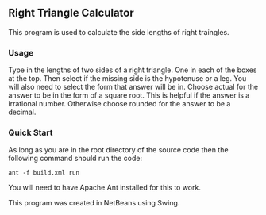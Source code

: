 ## Right Triangle Calculator

This program is used to calculate the side lengths of
right traingles.

### Usage

Type in the lengths of two sides of a right triangle. One in each of the boxes at the top. Then select if the missing side is the hypotenuse or a leg. You will also need to select the form that answer will be in. Choose actual for the answer to be in the form of a square root. This is helpful if the answer is a irrational number. Otherwise choose rounded for the answer to be a decimal.

### Quick Start

As long as you are in the root directory of the source code then
the following command should run the code:

    ant -f build.xml run
    
You will need to have Apache Ant installed for this to work.

This program was created in NetBeans using Swing.
